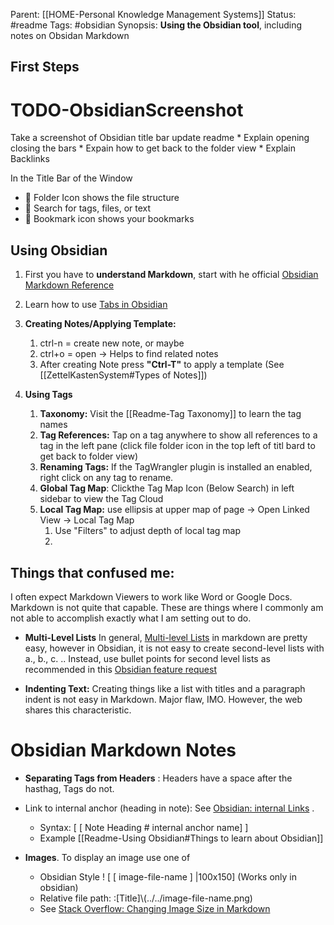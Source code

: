 Parent: [[HOME-Personal Knowledge Management Systems]]
Status: #readme
Tags: #obsidian 
Synopsis:  **Using the Obsidian tool**, including notes on Obsidan Markdown

## First Steps

# TODO-ObsidianScreenshot
Take a screenshot of Obsidian title bar update readme
	* Explain opening closing the bars
	* Expain how to get back to the folder view
	* Explain Backlinks 

In the Title Bar of the Window
*  📂 Folder Icon shows the file structure
*  🔎 Search for tags, files, or text
* 🔖 Bookmark icon shows your bookmarks



## Using Obsidian

1. First you have to **understand Markdown**, start with he official [Obsidian Markdown Reference](https://help.obsidian.md/Editing+and+formatting/Basic+formatting+syntax)
2. Learn how to use [Tabs in Obsidian](https://help.obsidian.md/User+interface/Use+tabs+in+Obsidian)
   
3. **Creating Notes/Applying Template:** 
	1. ctrl-n = create new note, or maybe
	2. ctrl+o = open -> Helps to find related notes
	3. After creating Note press   **"Ctrl-T"** to apply a template (See [[ZettelKastenSystem#Types of Notes]])
	
4. **Using Tags**
	1. **Taxonomy:** Visit the [[Readme-Tag Taxonomy]] to learn the tag names
	2. **Tag References:** Tap on a tag anywhere to show all references to a tag in the left pane
	    (click file folder icon in the top left of titl bard to get back to folder view)
	3. **Renaming Tags:** If the TagWrangler plugin is installed an enabled, right click on any tag to rename. 
	4. **Global Tag Map**: Clickthe Tag Map Icon (Below Search) in left sidebar to view the Tag Cloud
	5. **Local Tag Map:** use ellipsis at upper map of page -> Open Linked View -> Local Tag Map
		1. Use "Filters" to adjust depth of local tag map
		2. 

## Things that confused me:

I often expect Markdown Viewers to work like Word or Google Docs.  Markdown is not quite that capable.   These are things where I commonly am not able to accomplish exactly what I am setting out to do. 

* **Multi-Level Lists** In general, [Multi-level Lists](https://www.makeuseof.com/how-to-create-lists-obsidian/) in markdown are pretty easy, however in Obsidian, it is not easy to create second-level lists with a., b., c. .. Instead, use bullet points for second level lists as recommended in this [Obsidian feature request](https://forum.obsidian.md/t/multi-level-lists-and-alphabetic-lists/3889)
  
* **Indenting Text:**  Creating things like a list with titles and a paragraph indent is not easy in Markdown.  Major flaw, IMO.   However, the web shares this characteristic. 
  
# Obsidian Markdown Notes

* **Separating Tags from Headers** : Headers have a space after the hasthag, Tags do not.
   
* Link to internal anchor (heading in note):   See [Obsidian: internal Links](https://help.obsidian.md/Linking+notes+and+files/Internal+links) .  
	*  Syntax:  [ [ Note Heading # internal anchor name] ]
	*  Example [[Readme-Using Obsidian#Things to learn about Obsidian]] 
	  
* **Images**.  To display an image use one of 
	* Obsidian Style    ! [ [ image-file-name ] |100x150]  (Works only in obsidian)
	* Relative file path:  :\[Title\]\\(../../image-file-name.png)
	* See [Stack Overflow: Changing Image Size in Markdown](https://stackoverflow.com/questions/14675913/changing-image-size-in-markdown)
